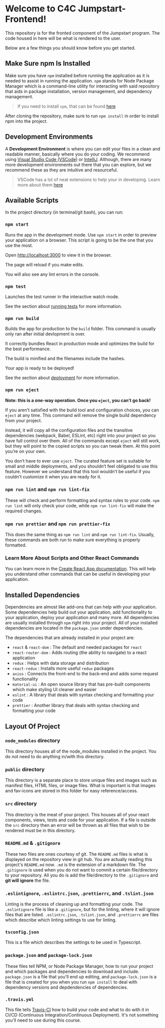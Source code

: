 
  

# Welcome to C4C Jumpstart-Frontend!

This repository is for the fronted component of the Jumpstart program. The code housed in here will be what is rendered to the user. 

Below are a few things you should know before you get started.
  
## Make Sure npm Is Installed

Make sure you have `npm` installed before running the application as it is needed to assist in running the application. `npm` stands for Node Package Manager which is a command-line utility for interacting with said repository that aids in package installation, version management, and dependency management.

  
  

> If you need to install `npm`, that can be found [here](https://nodejs.org/en/)

  

After cloning the repository, make sure to run `npm install` in order to install npm into the project.

## Development Environments

A **Development Environment** is where you can edit your files in a clean and readable manner, basically where you do your coding. We recommend using [Visual Studio Code (VSCode)](https://code.visualstudio.com/Download) or [IntelliJ](https://www.jetbrains.com/idea/download/). Although, there are many more development environments out there that you can explore, but we recommend these as they are intuitive and resourceful.

> VSCode has a lot of neat extensions to help your in developing. Learn more about them [here](https://code.visualstudio.com/docs/introvideos/extend)
  

## Available Scripts
  

In the project directory (in terminal/git bash), you can run:

  

### `npm start`

  

Runs the app in the development mode. Use `npm start` in order to preview your application on a browser. This script is going to be the one that you use the most.<br  />


Open [http://localhost:3000](http://localhost:3000) to view it in the browser.


The page will reload if you make edits.<br  />
  

You will also see any lint errors in the console.
  


### `npm test`

  

Launches the test runner in the interactive watch mode.<br  />

  

See the section about [running tests](https://facebook.github.io/create-react-app/docs/running-tests) for more information.

  

### `npm run build`

  

Builds the app for production to the `build` folder. This command is usually only ran after initial devlopment is over.<br  />
  

It correctly bundles React in production mode and optimizes the build for the best performance.
  

The build is minified and the filenames include the hashes.<br  />


Your app is ready to be deployed!

  

  

See the section about [deployment](https://facebook.github.io/create-react-app/docs/deployment) for more information.

  

  

### `npm run eject`

  

  

**Note: this is a one-way operation. Once you `eject`, you can’t go back!**

  

  

If you aren’t satisfied with the build tool and configuration choices, you can `eject` at any time. This command will remove the single build dependency from your project.
  

Instead, it will copy all the configuration files and the transitive dependencies (webpack, Babel, ESLint, etc) right into your project so you have full control over them. All of the commands except `eject` will still work, but they will point to the copied scripts so you can tweak them. At this point you’re on your own.
  

You don’t have to ever use `eject`. The curated feature set is suitable for small and middle deployments, and you shouldn’t feel obligated to use this feature. However we understand that this tool wouldn’t be useful if you couldn’t customize it when you are ready for it.


### `npm run lint` and `npm run lint-fix`

These will check and perform formatting and syntax rules to your code. `npm run lint`
will only check your code, while `npm run lint-fix` will make the required changes.

### `npm run prettier` and `npm run prettier-fix`

This does the same thing as `npm run lint` and `npm run lint-fix`. Usually, these commands
are both run to make sure everything is properly formatted.


### Learn More About Scripts and Other React Commands

  

You can learn more in the [Create React App documentation](https://facebook.github.io/create-react-app/docs/getting-started). This will help you understand other commands that can be useful in developing your application.


## Installed Dependencies

  

Dependencies are almost like add-ons that can help with your application. Some dependencies help build out your application, add functionality to your application, deploy your application and many more. All dependencies are usually installed through `npm` right into your project. All of your installed dependencies are located in the `package.json` under dependencies.

The dependencies that are already installed in your project are:
- `react` & `react-dom`
	: The default and needed packages for `react` 
- `react-router-dom`
	: Adds routing (the ability to navigate) to a react application
- `redux`
	: Helps with data storage and distribution
- `react-redux`
	: Installs more useful `redux` packages
- `axios`
	: Connects the front-end to the back-end and adds some request functionality
- `material-ui`
	: An open source library that has pre-built components which make styling UI cleaner and easier
- `eslint`
    : A library that deals with syntax checking and formatting your code
- `prettier`
    : Another library that deals with syntax checking and formatting your code


## Layout Of Project

### `node_modules` directory

This directory houses all of the node_modules installed in the project. You do not need to do anything in/with this directory.

### `public` directory

This directory is a separate place to store unique files and images such as manifest files, HTML files, or image files. What is important is that images and fav-icons are stored in this folder for easy reference/access.

### `src` directory

This directory is the meat of your project. This houses all of your react components, views, tests and code for your application. If a file is outside the `src` directory then an error will be thrown as all files that wish to be rendered must be in this directory.

### `README.md` & `.gitignore`

These two files are ones courtesy of git. The `README.md` files is what is displayed on the repository view in git hub. You are actually reading this project's `README.md` now. `.md` is the extension of  a markdown file. The `.gitignore` is used when you do not want to commit a certain file/directory to your repository. All you do is add the file/directory to the `.gitignore` and **git will ignore** the file.

### `.eslintignore`, `.eslintrc.json`, `.prettierrc`, and `.tslint.json`

Linting is the process of cleaning up and formatting your code. The `.eslintignore` file
is like a `.gitignore`, but for the linting, where it will ignore files that are listed.
`.eslintrc.json`, `.tslint.json`, and `.prettierrc` are files which describe which linting settings to use for 
linting.

### `tsconfig.json`

This is a file which describes the settings to be used in Typescript. 

### `package.json` and `package-lock.json`

These files tell NPM, or Node Package Manager, how to run your project and which packages and
dependencies to download and include. `package.json` is a file that you'll end up editing, and 
`package-lock.json` is a file that is created for you when you run `npm install` to deal with 
dependency versions and depdendencies of dependencies.

### `.travis.yml`

This file tells [Travis-CI](https://travis-ci.com/) how to build your code and what to do
with it in CI/CD (Continuous Integration/Continuous Deployment). It's not something you'll need
to use during this course.
